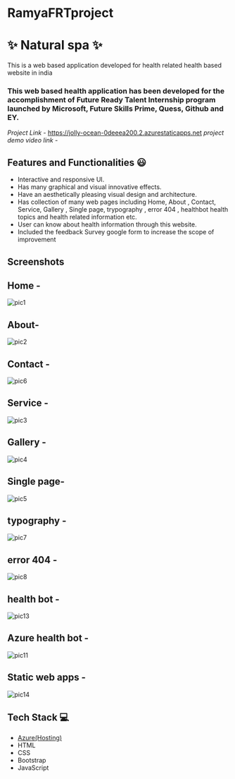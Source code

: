 # RamyaFRTproject
# ✨ Natural spa ✨

This is a web based application developed for health related health based website in india

### This web based health application has been developed for the accomplishment of Future Ready Talent Internship program launched by Microsoft, Future Skills Prime, Quess, Github and EY.


*Project Link* - https://jolly-ocean-0deeea200.2.azurestaticapps.net
*project demo video link* -

## Features and Functionalities 😃

- Interactive and responsive UI.
- Has many graphical and visual innovative effects.
- Have an aesthetically pleasing visual design and architecture.
- Has collection of many web pages including Home, About , Contact, Service, Gallery , Single page, trypography , error 404 , healthbot  health topics and health related information etc.
- User can know about health information through this website.
- Included the feedback Survey google form to increase the scope of improvement 

## Screenshots

## Home -
![pic1](https://user-images.githubusercontent.com/116336340/208362866-7e31b090-f160-484e-9645-f8111c3be7bd.png)





## About-
![pic2](https://user-images.githubusercontent.com/116336340/208362967-bb634d3e-8b1f-456f-86de-3bc42247a11d.png)





## Contact -
![pic6](https://user-images.githubusercontent.com/116336340/208363240-2f2b42e3-f652-4cd8-99b7-f4acc508499d.png)








## Service -
![pic3](https://user-images.githubusercontent.com/116336340/208363029-19882b62-7470-4fa8-8507-c4654d32ea68.png)







## Gallery -
![pic4](https://user-images.githubusercontent.com/116336340/208363118-0e28c7c6-3c7e-462c-8e1d-449f6b4597e0.png)









## Single page-
![pic5](https://user-images.githubusercontent.com/116336340/208363186-32693973-928c-4afa-9488-52d0eef1fb54.png)








## typography -
![pic7](https://user-images.githubusercontent.com/116336340/208364915-c5685dc7-a8ac-4341-a1b2-66bcc307c4cc.png)






## error 404 -
![pic8](https://user-images.githubusercontent.com/116336340/208365041-5a2f9669-1ed3-45a9-81aa-8b23a27a0ddb.png)






## health bot -
![pic13](https://user-images.githubusercontent.com/116336340/208381026-b34ce658-de65-41ef-a352-e9b93a8bd1fe.png)







## Azure health bot -
![pic11](https://user-images.githubusercontent.com/116336340/208363856-68f55f5b-b95b-4455-9e1f-6b7944ee84ee.png)







## Static web apps -
![pic14](https://user-images.githubusercontent.com/116336340/208381297-393472ed-dbde-4067-a63f-166b74a89df1.png)








## Tech Stack 💻

- [Azure(Hosting)](https://azure.microsoft.com/en-in/features/azure-portal/)
- HTML
- CSS
- Bootstrap
- JavaScript
